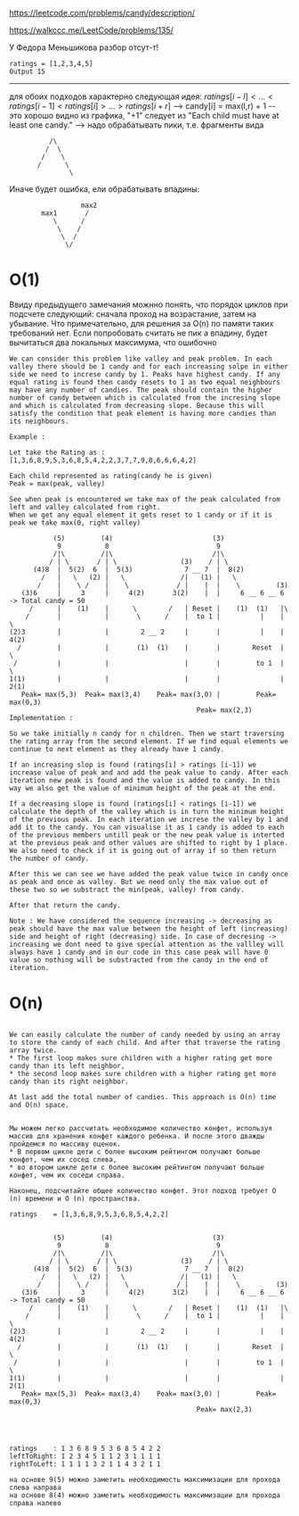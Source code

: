 https://leetcode.com/problems/candy/description/

https://walkccc.me/LeetCode/problems/135/

У Федора Меньшикова разбор отсут-т!

    ratings = [1,2,3,4,5] 
    Output 15
___

для обоих подходов характерно следующая идея: $ratings[i-l] < ... < ratings[i-1] < ratings[i] > ... > ratings[i+r]$ --> candy[i] = max(l,r) + 1 -- это хорошо видно из графика, "+1" следует из "Each child must have at least one candy." --> надо обрабатывать пики, т.е. фрагменты вида

              /\
             /  \
            /    \
           /      \
                   \

Иначе будет ошибка, ели обрабатывать впадины:

                      max2
            max1       /
               \      /
                \    /
                 \  /
                  \/

# O(1)

Ввиду предыдущего замечания можнно понять, что порядок циклов при подсчете следующий: сначала проход на возрастание, затем на убывание. Что примечательно, для решения за O(n) по памяти таких требований нет. Если попробовать считать не пик а впадину, будет вычитаться два локальных максимума, что ошибочно

```objectives
We can consider this problem like valley and peak problem. In each valley there should be 1 candy and for each increasing solpe in either side we need to increse candy by 1. Peaks have highest candy. If any equal rating is found then candy resets to 1 as two equal neighbours may have any number of candies. The peak should contain the higher number of candy between which is calculated from the incresing slope and which is calculated from decreasing slope. Because this will satisfy the condition that peak element is having more candies than its neighbours.

Example :

Let take the Rating as : [1,3,6,8,9,5,3,6,8,5,4,2,2,3,7,7,9,8,6,6,6,4,2]

Each child represented as rating(candy he is given)
Peak = max(peak, valley)

See when peak is encountered we take max of the peak calculated from left and valley calculated from right.
When we get any equal element it gets reset to 1 candy or if it is peak we take max(0, right valley)

           (5)         (4)                         (3)
            9           8                           9
           /|\         /|\                         /|\
          / | \       / | \                (3)    / | \
      (4)8  |  5(2)  6  |  5(3)             7 __ 7  |  8(2)
        /   |   \   (2) |   \              /|   (1) |   \
       /    |    \ /    |    \            / |    |  |    \         (3)
   (3)6     |     3     |     4(2)       3(2)    |  |     6 __ 6 __ 6    -> Total candy = 50
     /      |    (1)    |      \        /   | Reset |    (1)  (1)   |\
    /       |           |       \      /    |  to 1 |          |    | \
(2)3        |           |        2 __ 2     |       |          |    |  4(2)
  /         |           |       (1)  (1)    |       |        Reset  |   \
 /          |           |                   |       |         to 1  |    \
1(1)        |           |                   |       |               |     2(1)
   Peak= max(5,3)  Peak= max(3,4)    Peak= max(3,0) |         Peak= max(0,3)
                                               Peak= max(2,3)   
Implementation :

So we take initially n candy for n children. Then we start traversing the rating array from the second element. If we find equal elements we continue to next element as they already have 1 candy.

If an increasing slop is found (ratings[i] > ratings [i-1]) we increase value of peak and and add the peak value to candy. After each iteration new peak is found and the value is added to candy. In this way we also get the value of minimum height of the peak at the end.

If a decreasing slope is found (ratings[i] < ratings [i-1]) we calculate the depth of the valley which is in turn the minimum height of the previous peak. In each iteration we increse the valley by 1 and add it to the candy. You can visualise it as 1 candy is added to each of the previous members untill peak or the new peak value is interted at the previous peak and other values are shifted to right by 1 place. We also need to check if it is going out of array if so then return the number of candy.

After this we can see we have added the peak value twice in candy once as peak and once as valley. But we need only the max value out of these two so we substract the min(peak, valley) from candy.

After that return the candy.

Note : We have considered the sequence increasing -> decreasing as peak should have the max value between the height of left (increasing) side and height of right (decreasing) side. In case of decresing -> increasing we dont need to give special attention as the vallley will always have 1 candy and in our code in this case peak will have 0 value so nothing will be substracted from the candy in the end of iteration.
```

# O(n)

```objectives

We can easily calculate the number of candy needed by using an array to store the candy of each child. And after that traverse the rating array twice. 
* The first loop makes sure children with a higher rating get more candy than its left neighbor, 
* the second loop makes sure children with a higher rating get more candy than its right neighbor. 

At last add the total number of candies. This approach is O(n) time and O(n) space.


Мы можем легко рассчитать необходимое количество конфет, используя массив для хранения конфет каждого ребенка. И после этого дважды пройдемся по массиву оценок. 
* В первом цикле дети с более высоким рейтингом получают больше конфет, чем их сосед слева, 
* во втором цикле дети с более высоким рейтингом получают больше конфет, чем их соседи справа. 

Наконец, подсчитайте общее количество конфет. Этот подход требует O (n) времени и O (n) пространства.

ratings    = [1,3,6,8,9,5,3,6,8,5,4,2,2]


           (5)         (4)                         (3)
            9           8                           9
           /|\         /|\                         /|\
          / | \       / | \                (3)    / | \
      (4)8  |  5(2)  6  |  5(3)             7 __ 7  |  8(2)
        /   |   \   (2) |   \              /|   (1) |   \
       /    |    \ /    |    \            / |    |  |    \         (3)
   (3)6     |     3     |     4(2)       3(2)    |  |     6 __ 6 __ 6    -> Total candy = 50
     /      |    (1)    |      \        /   | Reset |    (1)  (1)   |\
    /       |           |       \      /    |  to 1 |          |    | \
(2)3        |           |        2 __ 2     |       |          |    |  4(2)
  /         |           |       (1)  (1)    |       |        Reset  |   \
 /          |           |                   |       |         to 1  |    \
1(1)        |           |                   |       |               |     2(1)
   Peak= max(5,3)  Peak= max(3,4)    Peak= max(3,0) |         Peak= max(0,3)
                                               Peak= max(2,3)   




ratings    : 1 3 6 8 9 5 3 6 8 5 4 2 2 
leftToRight: 1 2 3 4 5 1 1 2 3 1 1 1 1 
rightToLeft: 1 1 1 1 3 2 1 1 4 3 2 1 1 

на основе 9(5) можно заметить необходимость максимизации для прохода слева направа
на основе 8(4) можно заметить необходимость максимизации для прохода справа налево
```

